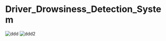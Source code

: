 # Driver_Drowsiness_Detection_System
![ddd](https://github.com/user-attachments/assets/f4289dde-f743-4d06-83b9-4daef8d3e8a6)
![ddd2](https://github.com/user-attachments/assets/9582f58c-5ebf-400d-a60d-ad6480755937)

